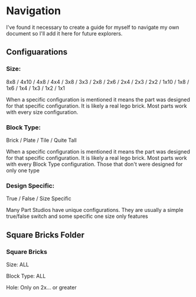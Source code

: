 # Navigation 

I've found it necessary to create a guide for myself to navigate my own document so I'll add it here for future explorers. 


## Configuarations 

### Size: 
8x8 / 4x10 / 4x8 / 4x4 / 3x8 / 3x3 / 2x8 / 2x6 / 2x4 / 2x3 / 2x2 / 1x10 / 1x8 / 1x6 / 1x4 / 1x3 / 1x2 / 1x1

When a specific configuration is mentioned it means the part was designed for that specific configuration. It is likely a real lego brick. Most parts work with every size configuration. 

### Block Type:

Brick / Plate / Tile / Quite Tall

When a specific configuration is mentioned it means the part was designed for that specific configuration. It is likely a real lego brick. Most parts work with every Block Type configuration. Those that don't were designed for only one type 

### Design Specific: 

True / False / Size Specific 

Many Part Studios have unique configurations. They are usually a simple true/false switch and some specific one size only features 

## Square Bricks Folder

### Square Bricks 

Size: ALL 

Block Type: ALL 

Hole: Only on 2x... or greater 

